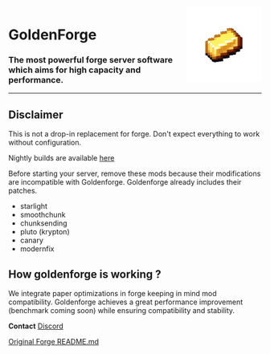 <img width="150" src="assets/logo.gif" alt="GoldenForge" align="right">
<div align="left">

# GoldenForge
### The most powerful forge server software which aims for high capacity and performance.
</div>

---

## Disclaimer
This is not a drop-in replacement for forge. Don't expect everything to work without configuration.

Nightly builds are available [here](https://github.com/GoldenForge/GoldenForge/actions)

Before starting your server, remove these mods because their modifications are incompatible with Goldenforge. Goldenforge already includes their patches.
- starlight
- smoothchunk
- chunksending
- pluto (krypton)
- canary
- modernfix

## How goldenforge is working ?
We integrate paper optimizations in forge keeping in mind mod compatibility. Goldenforge achieves a great performance improvement (benchmark coming soon) while ensuring  compatibility and stability.

**Contact** [Discord](https://discord.gg/g3e5J8tX6e)

[Original Forge README.md](https://github.com/MinecraftForge/)
